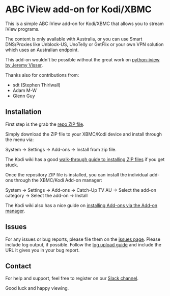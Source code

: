 ABC iView add-on for Kodi/XBMC
================================

This is a simple ABC iView add-on for Kodi/XBMC that allows you to stream
iView programs.

The content is only available with Australia, or you can use Smart DNS/Proxies
like Unblock-US, UnoTelly or GetFlix or your own VPN solution which
uses an Australian endpoint.

This add-on wouldn't be possible without the great work on 
[python-iview by Jeremy Visser][python_iview].

Thanks also for contributions from:
  * sdt (Stephen Thirlwall)
  * Adam M-W
  * Glenn Guy


Installation
------------
First step is the grab the [repo ZIP file][download].

Simply download the ZIP file to your XBMC/Kodi device and install through the menu via:

System -> Settings -> Add-ons -> Install from zip file.

The Kodi wiki has a good [walk-through guide to installing ZIP files][installzip] if you get stuck.

Once the repository ZIP file is installed, you can install the individual add-ons through the XBMC/Kodi Add-on manager:

System -> Settings -> Add-ons -> Catch-Up TV AU -> Select the add-on category -> Select the add-on -> Install

The Kodi wiki also has a nice guide on [installing Add-ons via the Add-on manager][addonmanager].

Issues
------
For any issues or bug reports, please file them on the [issues page][issues].
Please include log output, if possible. Follow the [log upload guide][logupload] and include the URL it gives you in your bug report.

Contact
-------
For help and support, feel free to register on our [Slack channel][slack].

Good luck and happy viewing.

[python_iview]: https://jeremy.visser.name/2009/08/python-iview/
[repository]: https://github.com/xbmc-catchuptv-au/repo
[download]: https://github.com/xbmc-catchuptv-au/repo/tree/master/plugin.video.abc_iview
[issues]: https://github.com/andybotting/xbmc-addon-abc-iview/issues
[installzip]: http://kodi.wiki/view/HOW-TO:Install_add-ons_from_zip_files
[addonmanager]: http://kodi.wiki/view/Add-on_manager
[logupload]: http://kodi.wiki/view/Log_file/Easy
[slack]: http://slack-invite.aussieaddons.com/
